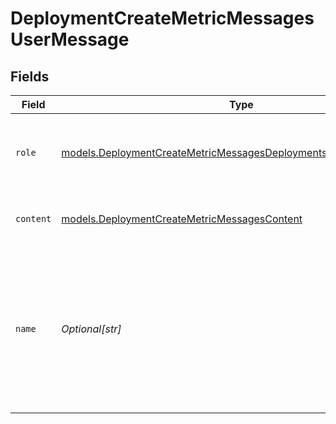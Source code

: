 # DeploymentCreateMetricMessagesUserMessage


## Fields

| Field                                                                                                                                          | Type                                                                                                                                           | Required                                                                                                                                       | Description                                                                                                                                    |
| ---------------------------------------------------------------------------------------------------------------------------------------------- | ---------------------------------------------------------------------------------------------------------------------------------------------- | ---------------------------------------------------------------------------------------------------------------------------------------------- | ---------------------------------------------------------------------------------------------------------------------------------------------- |
| `role`                                                                                                                                         | [models.DeploymentCreateMetricMessagesDeploymentsMetricsRequestRole](../models/deploymentcreatemetricmessagesdeploymentsmetricsrequestrole.md) | :heavy_check_mark:                                                                                                                             | The role of the messages author, in this case `user`.                                                                                          |
| `content`                                                                                                                                      | [models.DeploymentCreateMetricMessagesContent](../models/deploymentcreatemetricmessagescontent.md)                                             | :heavy_check_mark:                                                                                                                             | The contents of the user message.                                                                                                              |
| `name`                                                                                                                                         | *Optional[str]*                                                                                                                                | :heavy_minus_sign:                                                                                                                             | An optional name for the participant. Provides the model information to differentiate between participants of the same role.                   |